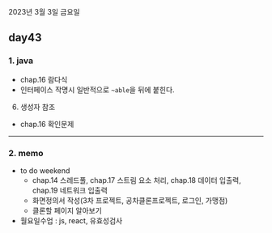 2023년 3월 3일 금요일

## day43

### 1. java

- chap.16 람다식
- 인터페이스 작명시 일반적으로 `~able`을 뒤에 붙힌다.

6. 생성자 참조

- chap.16 확인문제

---

### 2. memo

- to do weekend
  - chap.14 스레드풀, chap.17 스트림 요소 처리, chap.18 데이터 입출력, chap.19 네트워크 입출력
  - 화면정의서 작성(3차 프로젝트, 공차클론프로젝트, 로그인, 가맹점)
  - 클론할 페이지 알아보기
- 월요일수업 : js, react, 유효성검사
